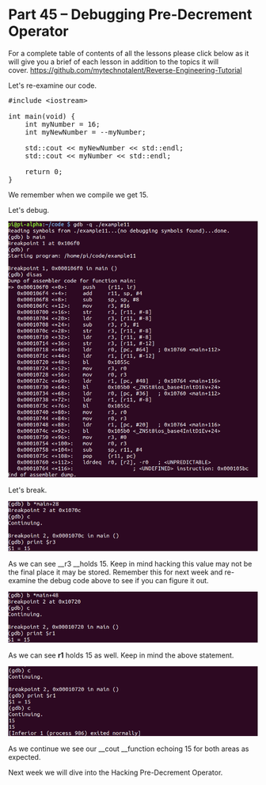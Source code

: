 # Part 45 – Debugging Pre-Decrement Operator

For a complete table of contents of all the lessons please click below as it will give you a brief of each lesson in addition to the topics it will cover.&nbsp;https://github.com/mytechnotalent/Reverse-Engineering-Tutorial

Let's re-examine our code.

<pre spellcheck="false">#include &lt;iostream&gt;

int main(void) {
&nbsp;&nbsp; &nbsp;int myNumber = 16;
&nbsp;&nbsp; &nbsp;int myNewNumber = --myNumber;

&nbsp;&nbsp; &nbsp;std::cout &lt;&lt; myNewNumber &lt;&lt; std::endl;
    std::cout &lt;&lt; myNumber &lt;&lt; std::endl;

&nbsp;&nbsp; &nbsp;return 0;
}
</pre>

We remember when we compile we get 15.

Let's debug.

<div class="slate-resizable-image-embed slate-image-embed__resize-full-width"><img src="/imgs/1530270075261.jpg"/></div>

Let's break.

<div class="slate-resizable-image-embed slate-image-embed__resize-full-width"><img src="/imgs/1530270088297.jpg"/></div>

As we can see __r3 __holds 15. Keep in mind hacking this value may not be the final place it may be stored. Remember this for next week and re-examine the debug code above to see if you can figure it out.

<div class="slate-resizable-image-embed slate-image-embed__resize-full-width"><img src="/imgs/1530270183626.jpg"/></div>

As we can see __r1__ holds 15 as well. Keep in mind the above statement.

<div class="slate-resizable-image-embed slate-image-embed__resize-full-width"><img src="/imgs/1530270209438.jpg"/></div>

As we continue we see our __cout __function echoing 15 for both areas as expected.

Next week we will dive into the Hacking Pre-Decrement Operator.